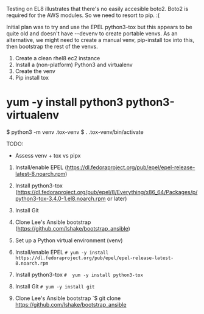 Testing on EL8 illustrates that there's no easily accesible boto2. Boto2 is required for the AWS modules. So we need to resort to pip. :(

Initial plan was to try and use the EPEL python3-tox but this appears to be quite old and doesn't have --devenv to create portable venvs. As an alternative, we might need to create a manual venv, pip-install tox into this, then bootstrap the rest of the venvs.

1. Create a clean rhel8 ec2 instance
2. Install a (non-platform) Python3 and virtualenv
3. Create the venv
4. Pip install tox


# yum -y install python3 python3-virtualenv

$ python3 -m venv .tox-venv
$ . .tox-venv/bin/activate


TODO:

- Assess venv + tox vs pipx




1. Install/enable EPEL (https://dl.fedoraproject.org/pub/epel/epel-release-latest-8.noarch.rpm)
2. Install python3-tox (https://dl.fedoraproject.org/pub/epel/8/Everything/x86_64/Packages/p/python3-tox-3.4.0-1.el8.noarch.rpm or later)
3. Install Git
4. Clone Lee's Ansible bootstrap (https://github.com/lshake/bootstrap_ansible)
5. Set up a Python virtual environment (venv)


1. Install/enable EPEL
`# yum -y install https://dl.fedoraproject.org/pub/epel/epel-release-latest-8.noarch.rpm`

2. Install python3-tox
`#  yum -y install python3-tox`

3. Install Git
`# yum -y install git`

4. Clone Lee's Ansible bootstrap
`$ git clone https://github.com/lshake/bootstrap_ansible

